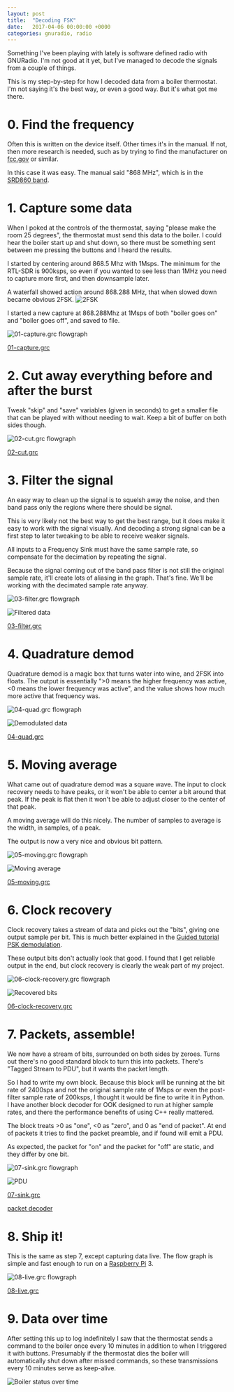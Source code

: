 ```yaml
---
layout: post
title:  "Decoding FSK"
date:   2017-04-06 00:00:00 +0000
categories: gnuradio, radio
---
```

Something I've been playing with lately is software defined radio with
GNURadio. I'm not good at it yet, but I've managed to decode the
signals from a couple of things.

This is my step-by-step for how I decoded data from a boiler
thermostat. I'm not saying it's the best way, or even a good way. But
it's what got me there.

# 0. Find the frequency

Often this is written on the device itself. Other times it's in the
manual. If not, then more research is needed, such as by trying to
find the manufacturer on [fcc.gov](https://www.fcc.gov/) or similar.

In this case it was easy. The manual said "868 MHz", which is in the
[SRD860
band](https://en.wikipedia.org/wiki/Short_Range_Devices#SRD860).

# 1. Capture some data

When I poked at the controls of the thermostat, saying "please make
the room 25 degrees", the thermostat must send this data to the
boiler. I could hear the boiler start up and shut down, so there must be
something sent between me pressing the buttons and I heard the results.

I started by centering around 868.5 Mhz with 1Msps. The minimum for
the RTL-SDR is 900ksps, so even if you wanted to see less than 1MHz
you need to capture more first, and then downsample later.

A waterfall showed action around 868.288 MHz, that when slowed down
became obvious 2FSK.
![2FSK](/static/2017-04-fsk-data.png)

I started a new capture at 868.288Mhz at 1Msps of both "boiler goes
on" and "boiler goes off", and saved to file.

![01-capture.grc flowgraph](/static/2017-04-fsk-01-capture.png)

[01-capture.grc](https://raw.githubusercontent.com/ThomasHabets/radiostuff/master/boiler/01-capture.grc)

# 2. Cut away everything before and after the burst

Tweak "skip" and "save" variables (given in seconds) to get a smaller
file that can be played with without needing to wait. Keep a bit of
buffer on both sides though.

![02-cut.grc flowgraph](/static/2017-04-fsk-02-cut.png)

[02-cut.grc](https://raw.githubusercontent.com/ThomasHabets/radiostuff/master/boiler/02-cut.grc)

# 3. Filter the signal

An easy way to clean up the signal is to squelsh away the noise, and
then band pass only the regions where there should be signal.

This is very likely not the best way to get the best range, but it
does make it easy to work with the signal visually. And decoding a
strong signal can be a first step to later tweaking to be able to
receive weaker signals.

All inputs to a Frequency Sink must have the same sample rate, so
compensate for the decimation by repeating the signal.

Because the signal coming out of the band pass filter is not still the
original sample rate, it'll create lots of aliasing in the graph.
That's fine. We'll be working with the decimated sample rate anyway.

![03-filter.grc flowgraph](/static/2017-04-fsk-03-filter.png)

![Filtered data](/static/2017-04-fsk-data-03-filter.png)

[03-filter.grc](https://raw.githubusercontent.com/ThomasHabets/radiostuff/master/boiler/03-filter.grc)

# 4. Quadrature demod

Quadrature demod is a magic box that turns water into wine, and 2FSK
into floats. The output is essentially ">0 means the higher frequency
was active, <0 means the lower frequency was active", and the value shows
how much more active that frequency was.

![04-quad.grc flowgraph](/static/2017-04-fsk-04-quad.png)

![Demodulated data](/static/2017-04-fsk-data-04-quad.png)

[04-quad.grc](https://raw.githubusercontent.com/ThomasHabets/radiostuff/master/boiler/04-quad.grc)

# 5. Moving average

What came out of quadrature demod was a square wave. The input to
clock recovery needs to have peaks, or it won't be able to center a
bit around that peak. If the peak is flat then it won't be able to
adjust closer to the center of that peak.

A moving average will do this nicely. The number of samples to average
is the width, in samples, of a peak.

The output is now a very nice and obvious bit pattern.

![05-moving.grc flowgraph](/static/2017-04-fsk-05-moving.png)

![Moving average](/static/2017-04-fsk-data-05-moving-average.png)

[05-moving.grc](https://raw.githubusercontent.com/ThomasHabets/radiostuff/master/boiler/05-moving.grc)

# 6. Clock recovery

Clock recovery takes a stream of data and picks out the "bits", giving
one output sample per bit. This is much better explained in the
[Guided tutorial PSK
demodulation](https://wiki.gnuradio.org/index.php/Guided_Tutorial_PSK_Demodulation#7.6._Recovering_Timing).

These output bits don't actually look that good. I found that I get
reliable output in the end, but clock recovery is clearly the weak
part of my project.

![06-clock-recovery.grc flowgraph](/static/2017-04-fsk-06-clock-recovery.png)

![Recovered bits](/static/2017-04-fsk-data-06-clock-recovery.png)

[06-clock-recovery.grc](https://raw.githubusercontent.com/ThomasHabets/radiostuff/master/boiler/06-clock-recovery.grc)

# 7. Packets, assemble!

We now have a stream of bits, surrounded on both sides by
zeroes. Turns out there's no good standard block to turn this into
packets. There's "Tagged Stream to PDU", but it wants the packet
length.

So I had to write my own block. Because this block will be running at
the bit rate of 2400sps and not the original sample rate of 1Msps or
even the post-filter sample rate of 200ksps, I thought it would be
fine to write it in Python. I have another block decoder for OOK
designed to run at higher sample rates, and there the performance
benefits of using C++ really mattered.

The block treats >0 as "one", <0 as "zero", and 0 as "end of
packet". At end of packets it tries to find the packet preamble, and
if found will emit a PDU.

As expected, the packet for "on" and the packet for "off" are static,
and they differ by one bit.

![07-sink.grc flowgraph](/static/2017-04-fsk-07-sink.png)

![PDU](/static/2017-04-fsk-data-07-sink.png?tmp=tmp2)

[07-sink.grc](https://raw.githubusercontent.com/ThomasHabets/radiostuff/master/boiler/07-sink.grc)

[packet decoder](https://github.com/ThomasHabets/radiostuff/blob/master/gr-habets/python/pn_decode_identity_b.py)

# 8. Ship it!

This is the same as step 7, except capturing data live. The flow graph
is simple and fast enough to run on a [Raspberry
Pi](https://en.wikipedia.org/wiki/Raspberry_Pi) 3.

![08-live.grc flowgraph](/static/2017-04-fsk-08-live.png)

[08-live.grc](https://raw.githubusercontent.com/ThomasHabets/radiostuff/master/boiler/08-live.grc)

# 9. Data over time

After setting this up to log indefinitely I saw that the thermostat
sends a command to the boiler once every 10 minutes in addition to
when I triggered it with buttons. Presumably if the thermostat dies the
boiler will automatically shut down after missed commands, so these
transmissions every 10 minutes serve as keep-alive.

![Boiler status over time](/static/2017-04-fsk-boiler.png)
